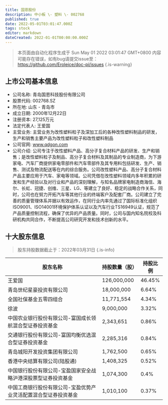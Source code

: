 ```yaml
---
title: 国恩股份
description: 中小板 \- 塑料 \- 002768
published: true
date: 2022-05-01T03:01:47.000Z
tags: stock
editor: markdown
dateCreated: 2022-01-01T00:00:00.000Z
---
```


> 本页面由自动化程序生成于 Sun May 01 2022 03:01:47 GMT+0800
> 内容可能存在错误，如有bug请提交issue至：https://github.com/Eroleice/doc-pi/issues
{.is-warning}

## 上市公司基本信息
- 公司名称: 青岛国恩科技股份有限公司
- 股票代码: 002768.SZ
- 所在地: 山东 - 青岛市
- 成立日期: 2000年12月22日
- 注册资本: 27,125万元
- 法定代表人: 王爱国
- 主营业务: 主营业务为改性塑料粒子及深加工后的各种改性塑料制品的研发，生产和销售主要产品为改性塑料粒子和改性塑料制品
- 公司官网: www.qdgon.com
- 公司介绍: 公司专注于改性塑料产品、高分子复合材料产品的研发、生产和销售；是改性塑料粒子及制品、高分子复合材料及其制品的专业制造商，为下游家电、汽车厂商提供家电零部件和汽车零部件及其专用料包括研发、生产、销售、测试及物流配送等在内的综合服务。公司改性塑料产品、高分子复合材料产品主要应用于汽车、家电等领域。公司凭借在改性塑料领域内多年积累的研发和生产经验以及对行业和产品的深刻理解，与知名品牌家电制造商海信、海尔、长虹、冠捷、创维、三星、LG、等建立了良好、稳定的战略合作关系，同时，公司也在努力开拓汽车等其他行业的终端客户及配套厂商。公司建立了完善的质量管理体系并据以有效运作，在同行业内率先通过了国际标准化组织ISO9001、ISO14001环境保护体系认证以及汽车行业TS16949认证，规范了产品质量控制流程，确保了优异的产品质量。同时，公司与国内知名院校及科研机构共同合作，不断提高公司研究开发和技术创新的水平。


## 十大股东信息
> 股东持股数据截止于：2022年03月31日
{.is-info}

| 股东名称 | 持股数量（股） | 持股比例 |
| --- | --- | --- |
| 王爱国 | 126,000,000 | 46.45% |
| 青岛世纪星豪投资有限公司 | 18,000,000 | 6.64% |
| 全国社保基金五零四组合 | 11,771,554 | 4.34% |
| 徐波 | 9,000,000 | 3.32% |
| 中国农业银行股份有限公司-富国成长领航混合型证券投资基金 | 2,343,651 | 0.86% |
| 交通银行股份有限公司-富国均衡优选混合型证券投资基金 | 2,285,316 | 0.84% |
| 青岛城阳开发投资集团有限公司 | 1,762,500 | 0.65% |
| 香港中央结算有限公司(陆股通) | 1,408,325 | 0.52% |
| 中国银行股份有限公司-宝盈国家安全战略沪港深股票型证券投资基金 | 1,074,300 | 0.4% |
| 中国工商银行股份有限公司-宝盈优势产业灵活配置混合型证券投资基金 | 1,010,100 | 0.37% |




